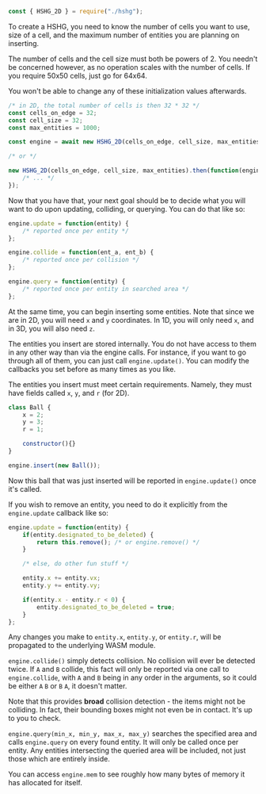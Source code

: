 ```js
const { HSHG_2D } = require("./hshg");
```

To create a HSHG, you need to know the number of cells you want to use, size of a cell, and the maximum number of entities you are planning on inserting.

The number of cells and the cell size must both be powers of 2. You needn't be concerned however, as no operation scales with the number of cells. If you require 50x50 cells, just go for 64x64.

You won't be able to change any of these initialization values afterwards.

```js
/* in 2D, the total number of cells is then 32 * 32 */
const cells_on_edge = 32;
const cell_size = 32;
const max_entities = 1000;

const engine = await new HSHG_2D(cells_on_edge, cell_size, max_entities);

/* or */

new HSHG_2D(cells_on_edge, cell_size, max_entities).then(function(engine) {
    /* ... */
});
```

Now that you have that, your next goal should be to decide what you will want to do upon updating, colliding, or querying. You can do that like so:

```js
engine.update = function(entity) {
    /* reported once per entity */
};

engine.collide = function(ent_a, ent_b) {
    /* reported once per collision */
};

engine.query = function(entity) {
    /* reported once per entity in searched area */
};
```

At the same time, you can begin inserting some entities. Note that since we are in 2D, you will need `x` and `y` coordinates. In 1D, you will only need `x`, and in 3D, you will also need `z`.

The entities you insert are stored internally. You do not have access to them in any other way than via the engine calls. For instance, if you want to go through all of them, you can just call `engine.update()`. You can modify the callbacks you set before as many times as you like.

The entities you insert must meet certain requirements. Namely, they must have fields called `x`, `y`, and `r` (for 2D).

```js
class Ball {
    x = 2;
    y = 3;
    r = 1;

    constructor(){}
}

engine.insert(new Ball());
```

Now this ball that was just inserted will be reported in `engine.update()` once it's called.

If you wish to remove an entity, you need to do it explicitly from the `engine.update` callback like so:

```js
engine.update = function(entity) {
    if(entity.designated_to_be_deleted) {
        return this.remove(); /* or engine.remove() */
    }

    /* else, do other fun stuff */

    entity.x += entity.vx;
    entity.y += entity.vy;

    if(entity.x - entity.r < 0) {
        entity.designated_to_be_deleted = true;
    }
};
```

Any changes you make to `entity.x`, `entity.y`, or `entity.r`, will be propagated to the underlying WASM module.

`engine.collide()` simply detects collision. No collision will ever be detected twice. If `A` and `B` collide, this fact will only be reported via one call to `engine.collide`, with `A` and `B` being in any order in the arguments, so it could be either `A` `B` or `B` `A`, it doesn't matter.

Note that this provides **broad** collision detection - the items might not be colliding. In fact, their bounding boxes might not even be in contact. It's up to you to check.

`engine.query(min_x, min_y, max_x, max_y)` searches the specified area and calls `engine.query` on every found entity. It will only be called once per entity. Any entities intersecting the queried area will be included, not just those which are entirely inside.

You can access `engine.mem` to see roughly how many bytes of memory it has allocated for itself.
